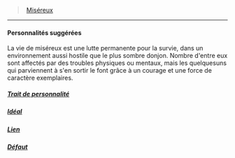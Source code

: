 ﻿---
!Items
Name: Personnalités suggérées
Id: background_misereux_hd.md#personnalités-suggérées
ParentLink: background_misereux_hd.md#miséreux
ParentName: Miséreux
NameLevel: 4
Attributes: {}
Description: >+
  La vie de miséreux est une lutte permanente pour la survie, dans un environnement aussi hostile que le plus sombre donjon. Nombre d'entre eux sont affectés par des troubles physiques ou mentaux, mais les quelquesuns qui parviennent à s'en sortir le font grâce à un courage et une force de caractère exemplaires.

---
> [Miséreux](hd_background_misereux.md)

---

#### Personnalités suggérées

La vie de miséreux est une lutte permanente pour la survie, dans un environnement aussi hostile que le plus sombre donjon. Nombre d'entre eux sont affectés par des troubles physiques ou mentaux, mais les quelquesuns qui parviennent à s'en sortir le font grâce à un courage et une force de caractère exemplaires.



##### [Trait de personnalité](hd_background_misereux_trait_de_personnalite.md)



##### [Idéal](hd_background_misereux_ideal.md)



##### [Lien](hd_background_misereux_lien.md)



##### [Défaut](hd_background_misereux_defaut.md)

